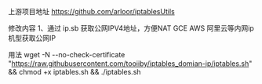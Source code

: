 上游项目地址
https://github.com/arloor/iptablesUtils

修改内容
1、通过 ip.sb 获取公网IPV4地址，方便NAT GCE AWS 阿里云等内网ip机型获取公网IP

用法
wget -N --no-check-certificate "https://raw.githubusercontent.com/tooiiby/iptables_domian-ip/iptables.sh" && chmod +x iptables.sh && ./iptables.sh
